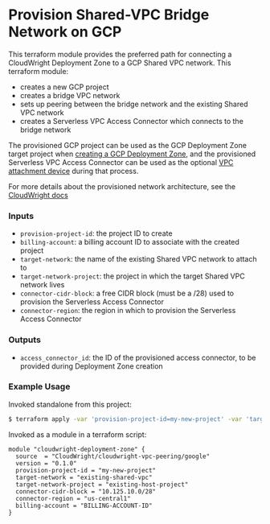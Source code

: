 # Provision Shared-VPC Bridge Network on GCP

This terraform module provides the preferred path for connecting a CloudWright Deployment Zone to a GCP Shared VPC network.  This terraform module:

- creates a new GCP project
- creates a bridge VPC network
- sets up peering between the bridge network and the existing Shared VPC network
- creates a Serverless VPC Access Connector which connects to the bridge network

The provisioned GCP project can be used as the GCP Deployment Zone target project when [creating a GCP Deployment Zone](https://docs.cloudwright.io/deployment_zones.html#customer-managed), and the provisioned Serverless VPC Access Connector can be used as the optional [VPC attachment device](https://docs.cloudwright.io/vpc_connections.html#gcp-network-access) during that process.

For more details about the provisioned network architecture, see the [CloudWright docs](https://docs.cloudwright.io/vpc_connections.html#gcp-network-access)

### Inputs

- `provision-project-id`: the project ID to create
- `billing-account`: a billing account ID to associate with the created project 
- `target-network`: the name of the existing Shared VPC network to attach to
- `target-network-project`: the project in which the target Shared VPC network lives
- `connector-cidr-block`: a free CIDR block (must be a /28) used to provision the Serverless Access Connector
- `connector-region`: the region in which to provision the Serverless Access Connector

### Outputs

- `access_connector_id`: the ID of the provisioned access connector, to be provided during Deployment Zone creation
 
### Example Usage

Invoked standalone from this project:

```bash
$ terraform apply -var 'provision-project-id=my-new-project' -var 'target-network=existing-shared-vpc' -var 'target-network-project=existing-host-project' -var 'connector-cidr-block=10.125.10.0/28' -var 'connector-region=us-central1' -var 'billing-account=BILLING-ACCOUNT-ID'
```

Invoked as a module in a terraform script:

```hcl
module "cloudwright-deployment-zone" {
  source  = "CloudWright/cloudwright-vpc-peering/google"
  version = "0.1.0"
  provision-project-id = "my-new-project"
  target-network = "existing-shared-vpc"
  target-network-project = "existing-host-project"
  connector-cidr-block = "10.125.10.0/28"
  connector-region = "us-central1"
  billing-account = "BILLING-ACCOUNT-ID"
}
```